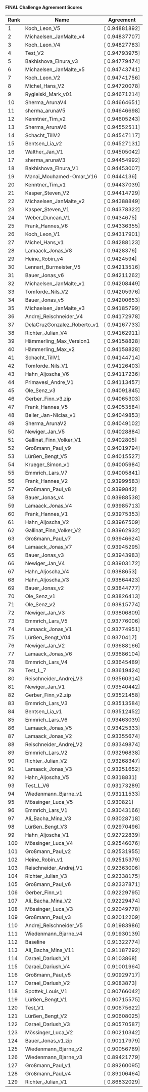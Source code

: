 **FINAL Challenge Agreement Scores**



|Rank|Name|Agreement|
|----|-----|---|
|1|Koch_Leon_V5|[ 0.94881892]|
|2|Michaelsen_JanMalte_v4|[ 0.94837707]|
|3|Koch_Leon_V4|[ 0.94827783]|
|4|Test_V2|[ 0.94793975]|
|5|Bakhishova_Elnura_v3|[ 0.94779474]|
|6|Michaelsen_JanMalte_v5|[ 0.94743741]|
|7|Koch_Leon_V2|[ 0.94741756]|
|8|Michel_Hans_V2|[ 0.94720078]|
|9|Rygielski_Mark_v01|[ 0.94671214]|
|10|Sherma_ArunaV4|[ 0.94664651]|
|11|sherma_arunaV5|[ 0.94646698]|
|12|Kenntner_Tim_v2|[ 0.94605243]|
|13|Sherma_ArunaV6|[ 0.94552511]|
|14|Schacht_TillV2|[ 0.94547117]|
|15|Bentsen_Lia_v2|[ 0.94527131]|
|16|Walther_Jan_V1|[ 0.94505042]|
|17|sherma_arunaV3|[ 0.94454992]|
|18|Bakhishova_Elnura_V1|[ 0.94453007]|
|19|Manai_Mouhamed-Omar_V16|[ 0.9444136]|
|20|Kenntner_Tim_v1|[ 0.94437039]|
|21|Kasper_Steven_V2|[ 0.94414729]|
|22|Michaelsen_JanMalte_v2|[ 0.94388849]|
|23|Kasper_Steven_V1|[ 0.94378322]|
|24|Weber_Duncan_V1|[ 0.9434675]|
|25|Frank_Hannes_V6|[ 0.94336355]|
|26|Koch_Leon_V1|[ 0.94317901]|
|27|Michel_Hans_v1|[ 0.94288123]|
|28|Lamaack_Jonas_V8|[ 0.9428376]|
|29|Heine_Robin_v4|[ 0.9424594]|
|30|Lennart_Burmeister_V5|[ 0.94213516]|
|31|Bauer_Jonas_v6|[ 0.94211262]|
|32|Michaelsen_JanMalte_v1|[ 0.94208449]|
|33|Tomforde_Nils_V2|[ 0.94205976]|
|34|Bauer_Jonas_v5|[ 0.94200653]|
|35|Michaelsen_JanMalte_v3|[ 0.94185799]|
|36|Andrej_Reischneider_V4|[ 0.94172978]|
|37|DelaCruzGonzalez_Roberto_v1|[ 0.94167733]|
|38|Richter_Julian_V4|[ 0.94162911]|
|39|Hämmerling_Max_Version1|[ 0.94158828]|
|40|Hämmerling_Max_v2|[ 0.94158828]|
|41|Schacht_TillV1|[ 0.94144714]|
|42|Tomforde_Nils_V1|[ 0.94126403]|
|43|Hahn_Aljoscha_V6|[ 0.94117236]|
|44|Primavesi_Andre_V1|[ 0.94113457]|
|45|Ole_Senz_v3|[ 0.94091845]|
|46|Gerber_Finn_v3.zip|[ 0.94065303]|
|47|Frank_Hannes_V5|[ 0.94053584]|
|48|Beller_Jan-Niclas_v1|[ 0.94049853]|
|49|Sherma_ArunaV2|[ 0.94049102]|
|50|Newiger_Jan_V5|[ 0.94028884]|
|51|Gallinat_Finn_Volker_V1|[ 0.9402805]|
|52|Großmann_Paul_v9|[ 0.94019794]|
|53|Lürßen_Bengt_V5|[ 0.94015527]|
|54|Krueger_Simon_v1|[ 0.94005984]|
|55|Emmrich_Lars_V7|[ 0.94005841]|
|56|Frank_Hannes_V2|[ 0.93999583]|
|57|Großmann_Paul_v8|[ 0.9399842]|
|58|Bauer_Jonas_v4|[ 0.93988538]|
|59|Lamaack_Jonas_V4|[ 0.93985713]|
|60|Frank_Hannes_V1|[ 0.93975353]|
|61|Hahn_Aljoscha_V2|[ 0.93967509]|
|62|Gallinat_Finn_Volker_V2|[ 0.93962932]|
|63|Großmann_Paul_v7|[ 0.93946624]|
|64|Lamaack_Jonas_V7|[ 0.93945295]|
|65|Bauer_Jonas_v3|[ 0.93943983]|
|66|Newiger_Jan_V4|[ 0.93903172]|
|67|Hahn_Aljoscha_V4|[ 0.9388653]|
|68|Hahn_Aljoscha_V3|[ 0.93864423]|
|69|Bauer_Jonas_v2|[ 0.93844777]|
|70|Ole_Senz_v1|[ 0.93826413]|
|71|Ole_Senz_v2|[ 0.93815774]|
|72|Newiger_Jan_V3|[ 0.93806809]|
|73|Emmrich_Lars_V5|[ 0.93776006]|
|74|Lamaack_Jonas_V1|[ 0.93774951]|
|75|Lürßen_Bengt_V04|[ 0.9370417]|
|76|Newiger_Jan_V2|[ 0.93688166]|
|77|Lamaack_Jonas_V6|[ 0.93686104]|
|78|Emmrich_Lars_V4|[ 0.93645489]|
|79|Test_L_7|[ 0.93619424]|
|80|Reischneider_Andrej_V3|[ 0.93560314]|
|81|Newiger_Jan_V1|[ 0.93540442]|
|82|Gerber_Finn_v2.zip|[ 0.93521458]|
|83|Emmrich_Lars_V3|[ 0.93513584]|
|84|Bentsen_Lia_v1|[ 0.93512452]|
|85|Emmrich_Lars_V6|[ 0.93463039]|
|86|Lamaack_Jonas_V5|[ 0.93425333]|
|87|Lamaack_Jonas_V2|[ 0.93355674]|
|88|Reischneider_Andrej_V2|[ 0.93349874]|
|89|Emmrich_Lars_V2|[ 0.93296838]|
|90|Richter_Julian_V2|[ 0.93268347]|
|91|Lamaack_Jonas_V3|[ 0.93251652]|
|92|Hahn_Aljoscha_V5|[ 0.9318831]|
|93|Test_L_V6|[ 0.93173289]|
|94|Wiedenmann_Bjarne_v1|[ 0.93111533]|
|95|Mössinger_Luca_V5|[ 0.930821]|
|96|Emmrich_Lars_V1|[ 0.93043166]|
|97|Ali_Bacha_Mina_V3|[ 0.93028718]|
|98|Lürßen_Bengt_V3|[ 0.92970496]|
|99|Hahn_Aljoscha_V1|[ 0.92722839]|
|100|Mössinger_Luca_V4|[ 0.92546076]|
|101|Großmann_Paul_v2|[ 0.92531955]|
|102|Heine_Robin_v1|[ 0.92515379]|
|103|Reischneider_Andrej_V1|[ 0.92363006]|
|104|Richter_Julian_V3|[ 0.92338175]|
|105|Großmann_Paul_v6|[ 0.92337871]|
|106|Gerber_Finn_v1|[ 0.92229795]|
|107|Ali_Bacha_Mina_V2|[ 0.92229474]|
|108|Mössinger_Luca_V3|[ 0.92049778]|
|109|Großmann_Paul_v3|[ 0.92012209]|
|110|Andrej_Reischneider_V5|[ 0.91983986]|
|111|Wiedenmann_Bjarne_v4|[ 0.91930139]|
|112|Baseline|[ 0.91322774]|
|113|Ali_Bacha_Mina_V11|[ 0.91187292]|
|114|Daraei_Dariush_V1|[ 0.9103868]|
|115|Daraei_Dariush_V4|[ 0.91001964]|
|116|Großmann_Paul_v5|[ 0.90929717]|
|117|Daraei_Dariush_V2|[ 0.9083873]|
|118|Spottek_Louis_V1|[ 0.90766042]|
|119|Lürßen_Bengt_V1|[ 0.90715575]|
|120|Test_V1|[ 0.90675622]|
|121|Lürßen_Bengt_V2|[ 0.90608025]|
|122|Daraei_Dariush_V3|[ 0.90570587]|
|123|Mössinger_Luca_V2|[ 0.90210342]|
|124|Bauer_Jonas_v1.zip|[ 0.90117979]|
|125|Wiedenmann_Bjarne_v2|[ 0.90056789]|
|126|Wiedenmann_Bjarne_v3|[ 0.89421779]|
|127|Großmann_Paul_v1|[ 0.89260095]|
|128|Großmann_Paul_v4|[ 0.89106464]|
|129|Richter_Julian_V1|[ 0.86832029]|
